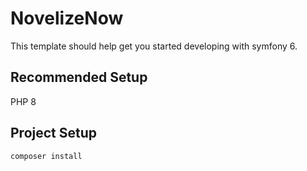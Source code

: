# NovelizeNow

This template should help get you started developing with symfony 6.

## Recommended Setup

PHP 8

## Project Setup

```sh
composer install
```
